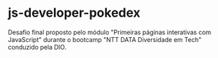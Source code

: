# js-developer-pokedex
Desafio final proposto pelo módulo "Primeiras páginas interativas com JavaScript" durante o bootcamp "NTT DATA Diversidade em Tech" conduzido pela DIO.

